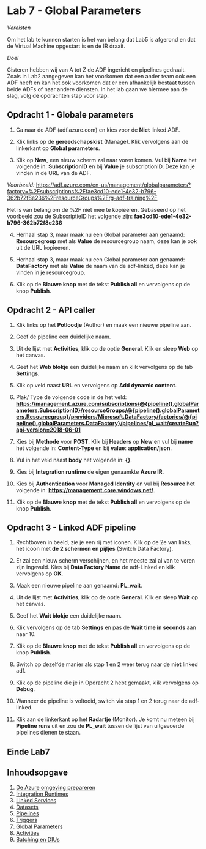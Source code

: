 # Lab 7 - Global Parameters

*Vereisten*

Om het lab te kunnen starten is het van belang dat Lab5 is afgerond en dat de Virtual Machine opgestart is en de IR draait.

*Doel*

Gisteren hebben wij van A tot Z de ADF ingericht en pipelines gedraait. Zoals in Lab2 aangegeven kan het voorkomen dat een ander team ook een ADF heeft en kan het ook voorkomen dat er een afhankelijk bestaat tussen beide ADFs of naar andere diensten.  In het lab gaan we hiermee aan de slag, volg de opdrachten stap voor stap.

## Opdracht 1 - Globale parameters

1. Ga naar de ADF (adf.azure.com) en kies voor de **Niet** linked ADF.

2. Klik links op de **gereedschapskist** (Manage). Klik vervolgens aan de linkerkant op **Global parameters**. 

3. Klik op **New**, een nieuw scherm zal naar voren komen. Vul bij **Name** het volgende in: **SubscriptionID** en bij **Value** je subscriptionID. Deze kan je vinden in de URL van de ADF.

*Voorbeeld:* https://adf.azure.com/en-us/management/globalparameters?factory=%2Fsubscriptions%2Ffae3cd10-ede1-4e32-b796-362b72f8e236%2FresourceGroups%2Frg-adf-training%2F

Het is van belang om de %2F niet mee te kopieeren. Gebaseerd op het voorbeeld zou de SubscriptieID het volgende zijn: **fae3cd10-ede1-4e32-b796-362b72f8e236**

4. Herhaal stap 3, maar maak nu een Global parameter aan genaamd: **Resourcegroup** met als **Value** de resourcegroup naam, deze kan je ook uit de URL kopieeren. 

5. Herhaal stap 3, maar maak nu een Global parameter aan genaamd: **DataFactory** met als **Value** de naam van de adf-linked, deze kan je vinden in je resourcegroup.

6. Klik op de **Blauwe knop** met de tekst **Publish all** en vervolgens op de knop **Publish**.


## Opdracht 2 - API caller

1. Klik links op het **Potloodje** (Author) en maak een nieuwe pipeline aan.

2. Geef de pipeline een duidelijke naam.

3. Uit de lijst met **Activities**, klik op de optie **General**. Klik en sleep **Web** op het canvas.

4. Geef het **Web blokje** een duidelijke naam en klik vervolgens op de tab **Settings**.

5. Klik op veld naast **URL** en vervolgens op **Add dynamic content**.

6. Plak/ Type de volgende code in de het veld: **https://management.azure.com/subscriptions/@{pipeline().globalParameters.SubscriptionID}/resourceGroups/@{pipeline().globalParameters.Resourcegroup}/providers/Microsoft.DataFactory/factories/@{pipeline().globalParameters.DataFactory}/pipelines/pl_wait/createRun?api-version=2018-06-01**

7. Kies bij **Methode** voor **POST**. Klik bij **Headers** op **New** en vul bij **name** het volgende in: **Content-Type** en bij **value**: **application/json**.

8. Vul in het veld naast **body** het volgende in: **{}**.

9. Kies bij **Integration runtime** de eigen genaamkte **Azure IR**.

10. Kies bij **Authentication** voor **Managed Identity** en vul bij **Resource** het volgende in: **https://management.core.windows.net/**.

11. Klik op de **Blauwe knop** met de tekst **Publish all** en vervolgens op de knop **Publish**.


## Opdracht 3 - Linked ADF pipeline

1. Rechtboven in beeld, zie je een rij met iconen. Klik op de 2e van links, het icoon met **de 2 schermen en pijljes** (Switch Data Factory).

2. Er zal een nieuw scherm verschijnen, en het meeste zal al van te voren zijn ingevuld. Kies bij **Data Factory Name** de adf-Linked en klik vervolgens op **OK**.

3. Maak een nieuwe pipeline aan genaamd: **PL_wait**.

4. Uit de lijst met **Activities**, klik op de optie **General**. Klik en sleep **Wait** op het canvas.

5. Geef het **Wait blokje** een duidelijke naam.

6. Klik vervolgens op de tab **Settings** en pas de **Wait time in seconds** aan naar 10.

7. Klik op de **Blauwe knop** met de tekst **Publish all** en vervolgens op de knop **Publish**.

8. Switch op dezelfde manier als stap 1 en 2 weer terug naar de **niet** linked adf.

9. Klik op de pipeline die je in Opdracht 2 hebt gemaakt, klik vervolgens op **Debug**.

10. Wanneer de pipeline is voltooid, switch via stap 1 en 2 terug naar de adf-linked.

11. Klik aan de linkerkant op het **Radartje** (Monitor). Je komt nu meteen bij **Pipeline runs** uit en zou de **PL_wait** tussen de lijst van uitgevoerde pipelines dienen te staan.

## Einde Lab7

## Inhoudsopgave

1. [De Azure omgeving prepareren](../Lab1/LabInstructions1.md)
2. [Integration Runtimes](../Lab2/LabInstructions2.md)
3. [Linked Services](../Lab3/LabInstructions3.md)
4. [Datasets](../Lab4/LabInstructions4.md)
5. [Pipelines](../Lab5/LabInstructions5.md)
6. [Triggers](../Lab6/LabInstructions6.md)
7. [Global Parameters](../Lab7/LabInstructions7.md)
8. [Activities](../Lab8/LabInstructions8.md)
9. [Batching en DIUs](../Lab9/LabInstructions9.md)
